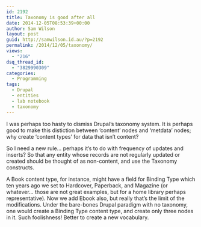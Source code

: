 ```yaml
---
id: 2192
title: Taxonomy is good after all
date: 2014-12-05T08:53:39+00:00
author: Sam Wilson
layout: post
guid: http://samwilson.id.au/?p=2192
permalink: /2014/12/05/taxonomy/
views:
  - "216"
dsq_thread_id:
  - "3829990309"
categories:
  - Programming
tags:
  - Drupal
  - entities
  - lab notebook
  - taxonomy
---
```

I was perhaps too hasty to dismiss Drupal&#8217;s taxonomy system. It is perhaps good to make this distiction between &#8216;content&#8217; nodes and &#8216;metdata&#8217; nodes; why create &#8216;content types&#8217; for data that isn&#8217;t content?

So I need a new rule&#8230; perhaps it&#8217;s to do with frequency of updates and inserts? So that any entity whose records are not regularly updated or created should be thought of as non-content, and use the Taxonomy constructs.

A Book content type, for instance, might have a field for Binding Type which ten years ago we set to Hardcover, Paperback, and Magazine (or whatever&#8230; those are not great examples, but for a home library perhaps representative). Now we add Ebook also, but really that&#8217;s the limit of the modifications. Under the bare-bones Drupal paradigm with no taxonomy, one would create a Binding Type content type, and create only three nodes in it. Such foolishness! Better to create a new vocabulary.
